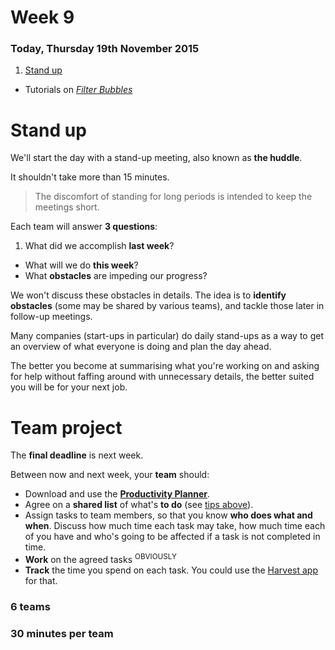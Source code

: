 # Week 9

### Today, Thursday 19th November 2015

1. [Stand up](#stand-up)
* Tutorials on [*Filter Bubbles*](#team-project)


# Stand up

We'll start the day with a stand-up meeting, also known as **the huddle**.

It shouldn't take more than 15 minutes.

> The discomfort of standing for long periods is intended to keep the meetings short.

Each team will answer **3 questions**:

1. What did we accomplish **last week**?
* What will we do **this week**?
* What **obstacles** are impeding our progress?

We won't discuss these obstacles in details. The idea is to **identify obstacles** (some may be shared by various teams), and tackle those later in follow-up meetings.

Many companies (start-ups in particular) do daily stand-ups as a way to get an overview of what everyone is doing and plan the day ahead. 

The better you become at summarising what you're working on and asking for help without faffing around with unnecessary details, the better suited you will be for your next job.


# Team project

The **final deadline** is next week. 

Between now and next week, your **team** should:

* Download and use the [**Productivity Planner**](https://drive.google.com/open?id=0B0FP625GojKHRlJRZWQ4cjVvSFk).
* Agree on a **shared list** of what's **to do** (see [tips above](#the-way-you-write-your-task-can-dictate-whether-it-will-get-done)).
* Assign tasks to team members, so that you know **who does what and when**. Discuss how much time each task may take, how much time each of you have and who's going to be affected if a task is not completed in time.
* **Work** on the agreed tasks <sup>OBVIOUSLY
* **Track** the time you spend on each task. You could use the [Harvest app](https://www.getharvest.com) for that.

### 6 teams

### 30 minutes per team
